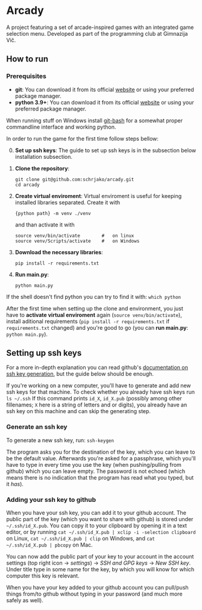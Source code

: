 # Arcady

A project featuring a set of arcade-inspired games with an integrated game selection menu. Developed as part of the programming club at Gimnazija Vič.

## How to run

### Prerequisites

- **git**: You can download it from its official [website](https://git-scm.com/)
  or using your preferred package manager.
- **python 3.9+**: You can download it from its official
  [website](https://www.python.org/downloads/) or using your preferred package
  manager.

When running stuff on Windows install [git-bash](https://gitforwindows.org/) for
a somewhat proper commandline interface and working python.

In order to run the game for the first time follow steps bellow:

0. **Set up ssh keys**: The guide to set up ssh keys is in the subsection below
   installation subsection.

1. **Clone the repository**:
    ```
    git clone git@github.com:schrjako/arcady.git
    cd arcady
    ```

2. **Create virtual enviroment**: Virtual enviroment is useful for keeping
  installed libraries separated. Create it with
    ```
    {python path} -m venv ./venv
    ```
    and than activate it with
    ```
    source venv/bin/activate        #   on linux
    source venv/Scripts/activate    #   on Windows
    ```

3. **Download the necessary libraries**:
    ```
    pip install -r requirements.txt
    ```

4. **Run main.py**:
    ```
    python main.py
    ```

If the shell doesn't find python you can try to find it with:
    ```
    which python
    ```

After the first time when setting up the clone and environment, you just have to
**activate virtual enviroment** again (`source venv/bin/activate`), install
aditional requirements (`pip install -r requirements.txt` if `requirements.txt`
changed) and you're good to go (you can **run main.py**: `python main.py`).

## Setting up ssh keys

For a more in-depth explanation you can read github's [documentation on ssh key
generation](https://docs.github.com/en/authentication/connecting-to-github-with-ssh/generating-a-new-ssh-key-and-adding-it-to-the-ssh-agent),
but the guide below should be enough.

If  you're working on a new computer, you'll have to generate and add new ssh
keys for that machine. To check whether you already have ssh keys run
    ```
    ls ~/.ssh
    ```
If this command prints `id_X`, `id_X.pub` (possibly among other fillenames; `X`
here is a string of letters and or digits), you already have an ssh key on this
machine and can skip the generating step.

### Generate an ssh key

To generate a new ssh key, run:
    ```
    ssh-keygen
    ```

The program asks you for the destination of the key, which you can leave to be
the default value. Afterwards you're asked for a passphrase, which you'll have
to type in every time you use the key (when pushing/pulling from github) which
you can leave empty. The password is not echoed (which means there is no
indication that the program has read what you typed, but it *has*).

### Adding your ssh key to github

When you have your ssh key, you can add it to your github account. The public
part of the key (which you want to share with github) is stored under
`~/.ssh/id_X.pub`. You can copy it to your clipboard by opening it in a text
editor, or by running `cat ~/.ssh/id_X.pub | xclip -i -selection clipboard` on
Linux, `cat ~/.ssh/id_X.pub | clip` on Windows, and `cat ~/.ssh/id_X.pub |
pbcopy` on Mac.

You can now add the public part of your key to your account in the account
settings (top right icon -> *settings*) -> *SSH and GPG keys* -> *New SSH key*.
Under title type in some name for the key, by which you will know for which
computer this key is relevant.

When you have your key added to your github account you can pull/push things
from/to github without typing in your password (and much more safely as well).
